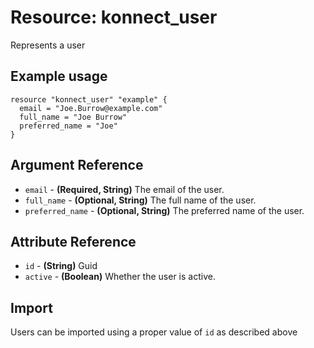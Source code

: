 # Resource: konnect_user
Represents a user
## Example usage
```hcl
resource "konnect_user" "example" {
  email = "Joe.Burrow@example.com"
  full_name = "Joe Burrow"
  preferred_name = "Joe"
}
```
## Argument Reference
* `email` - **(Required, String)** The email of the user.
* `full_name` - **(Optional, String)** The full name of the user.
* `preferred_name` - **(Optional, String)** The preferred name of the user.
## Attribute Reference
* `id` - **(String)** Guid
* `active` - **(Boolean)** Whether the user is active.
## Import
Users can be imported using a proper value of `id` as described above
